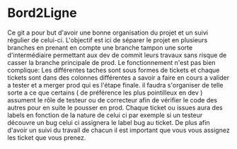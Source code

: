 # Bord2Ligne

Ce git a pour but d'avoir une bonne organisation du projet et un suivi régulier de celui-ci. L'objectif est ici de séparer le projet en plusieurs branches en prenant en compte une branche tampon une sorte d'intermédiaire permettant aux dev de commit leurs travaux  sans risque de casser la branche principale de prod.
Le fonctionnement n'est pas bien complique:
Les différentes taches sont sous formes de tickets et chaque tickets sont dans des colonnes différentes a savoir a faire en cours a valider a tester et a merger prod qui es l'étape finale.
il faudra s'organiser de telle sorte a ce que certains ( de préférence les plus pointilleux en dev ) assument le rôle de testeur ou de correcteur afin de vérifier le code des autres pour en suite le pousser en prod.
Chaque ticket ou issues aura des labels en fonction de la nature de celui ci par exemple si un testeur découvre un bug celui ci assignera le label bug au ticket. De plus afin d'avoir un suivi du travail de chacun il est important que vous vous assignez les ticket que vous prenez.
